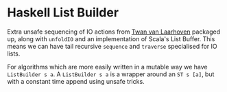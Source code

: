 Haskell List Builder
====================

Extra unsafe sequencing of IO actions from [Twan van Laarhoven](https://www.twanvl.nl/blog/haskell/unsafe-sequence)
packaged up, along with `unfoldIO` and an implementation of Scala's List Buffer. This means we can have tail
recursive `sequence` and `traverse` specialised for IO lists.

For algorithms which are more easily written in a mutable way we have `ListBuilder s a`. A `ListBuilder s a`
is a wrapper around an `ST s [a]`, but with a constant time append using unsafe tricks.
